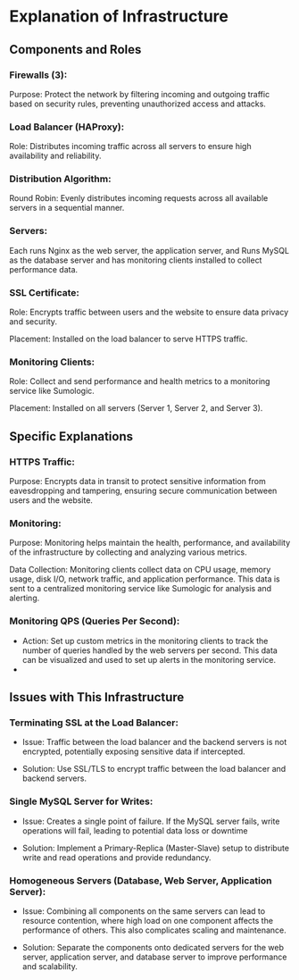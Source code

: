 # Explanation of Infrastructure

## Components and Roles

### Firewalls (3):

Purpose: Protect the network by filtering incoming and outgoing traffic based on security rules, preventing unauthorized access and attacks.

### Load Balancer (HAProxy):

Role: Distributes incoming traffic across all servers to ensure high availability and reliability.

### Distribution Algorithm:

Round Robin: Evenly distributes incoming requests across all available servers in a sequential manner.

### Servers:

Each runs Nginx as the web server, the application server, and Runs MySQL as the database server and has monitoring clients installed to collect performance data.

### SSL Certificate:

Role: Encrypts traffic between users and the website to ensure data privacy and security.

Placement: Installed on the load balancer to serve HTTPS traffic.

### Monitoring Clients:

Role: Collect and send performance and health metrics to a monitoring service like Sumologic.

Placement: Installed on all servers (Server 1, Server 2, and Server 3).

## Specific Explanations

### HTTPS Traffic:
Purpose: Encrypts data in transit to protect sensitive information from eavesdropping and tampering, ensuring secure communication between users and the website.

### Monitoring:

Purpose: Monitoring helps maintain the health, performance, and availability of the infrastructure by collecting and analyzing various metrics.

  Data Collection: Monitoring clients collect data on CPU usage, memory usage, disk I/O, network traffic, and application performance. This data is sent to a centralized monitoring service like Sumologic for analysis and alerting.

### Monitoring QPS (Queries Per Second):

 - Action: Set up custom metrics in the monitoring clients to track the number of queries handled by the web servers per second. This data can be visualized and used to set up alerts in the monitoring service.
 - 
## Issues with This Infrastructure

### Terminating SSL at the Load Balancer:

 - Issue: Traffic between the load balancer and the backend servers is not encrypted, potentially exposing sensitive data if intercepted.
   
 - Solution: Use SSL/TLS to encrypt traffic between the load balancer and backend servers.
   
### Single MySQL Server for Writes:

 - Issue: Creates a single point of failure. If the MySQL server fails, write operations will fail, leading to potential data loss or downtime
   
 - Solution: Implement a Primary-Replica (Master-Slave) setup to distribute write and read operations and provide redundancy.
   
### Homogeneous Servers (Database, Web Server, Application Server):

 - Issue: Combining all components on the same servers can lead to resource contention, where high load on one component affects the performance of others. This also complicates scaling and maintenance.
   
 - Solution: Separate the components onto dedicated servers for the web server, application server, and database server to improve performance and scalability.
